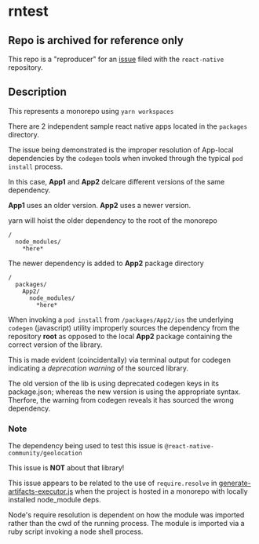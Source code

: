 # rntest

## Repo is archived for reference only ##

This repo is a "reproducer" for an [issue](https://github.com/facebook/react-native/issues/46196) filed with the `react-native` repository.

## Description

This represents a monorepo using `yarn workspaces`

There are 2 independent sample react native apps located in the `packages` directory.

The issue being demonstrated is the improper resolution of App-local dependencies by the `codegen` tools when invoked through the typical `pod install` process.

In this case, **App1** and **App2** delcare different versions of the same dependency.

**App1** uses an older version. **App2** uses a newer version.

yarn will hoist the older dependency to the root of the monorepo

```
/
  node_modules/
    *here*
```

The newer dependency is added to **App2** package directory
```
/
  packages/
    App2/
      node_modules/
        *here*
```

When invoking a `pod install` from `/packages/App2/ios` the underlying `codegen` (javascript) utility improperly sources the dependency from the repository **root** as opposed to the local **App2** package containing the correct version of the library.

This is made evident (coincidentally) via terminal output for codegen indicating a *deprecation warning* of the sourced library.

The old version of the lib is using deprecated codegen keys in its package.json; whereas the new version is using the appropriate syntax. Therfore, the warning from codegen reveals it has sourced the wrong dependency.

### Note
The dependency being used to test this issue is `@react-native-community/geolocation`

This issue is **NOT** about that library!

This issue appears to be related to the use of `require.resolve` in [generate-artifacts-executor.js](https://github.com/facebook/react-native/blob/8d3c4fb47514e0599a64dcb7197c26c75f9b0b7a/packages/react-native/scripts/codegen/generate-artifacts-executor.js#L241) when the project is hosted in a monorepo with locally installed node_module deps.

Node's require resolution is dependent on how the module was imported rather than the cwd of the running process. The module is imported via a ruby script invoking a node shell process.


